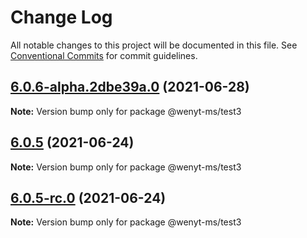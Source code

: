 # Change Log

All notable changes to this project will be documented in this file.
See [Conventional Commits](https://conventionalcommits.org) for commit guidelines.

## [6.0.6-alpha.2dbe39a.0](https://github.com/wenytang-ms-123/testavc/compare/@wenyt-ms/test3@6.0.5...@wenyt-ms/test3@6.0.6-alpha.2dbe39a.0) (2021-06-28)

**Note:** Version bump only for package @wenyt-ms/test3





## [6.0.5](https://github.com/wenytang-ms-123/testavc/compare/@wenyt-ms/test3@6.0.5-rc.0...@wenyt-ms/test3@6.0.5) (2021-06-24)

**Note:** Version bump only for package @wenyt-ms/test3





## [6.0.5-rc.0](https://github.com/wenytang-ms-123/testavc/compare/@wenyt-ms/test3@6.0.4...@wenyt-ms/test3@6.0.5-rc.0) (2021-06-24)

**Note:** Version bump only for package @wenyt-ms/test3
